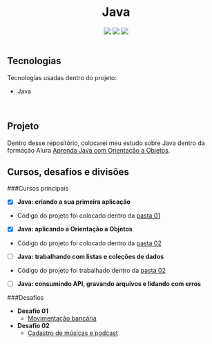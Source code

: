 <h1 align=center> Java</h1>

<!---Esses são exemplos. Veja https://shields.io para outras pessoas ou para personalizar este conjunto de escudos. Você pode querer incluir dependências, status do projeto e informações de licença aqui

https://simpleicons.org ICONS--->

<div align=center>
<img src="https://img.shields.io/github/repo-size/mellralla/Java_Alura?color=ffa6d2&label=general%20size&logo=github&logoColor=ffa6d2&style=for-the-badge"/>
<img src="https://img.shields.io/github/languages/count/mellralla/Java_Alura?&logo=academia&logoColor=ffa6d2&color=ffa6d2&label=LANGUAGES&style=for-the-badge"/>
<img src="https://img.shields.io/github/directory-file-count/mellralla/Java_Alura?&logo=onlyoffice&logoColor=ffa6d2&color=ffa6d2&label=Files&style=for-the-badge"/>
</div>

<br>

## Tecnologias

Tecnologias usadas dentro do projeto:

- Java

<br>

## Projeto

Dentro desse repositório, colocarei meu estudo sobre Java dentro da formação Alura [Aprenda Java com Orientação a Objetos](https://cursos.alura.com.br/formacao-java). 
<br>

## Cursos, desafios e divisões

###Cursos principais

- [x] **Java: criando a sua primeira aplicação**
- Código do projeto foi colocado dentro da [pasta 01](Java_Alura/01_criando_a_sua_primeira_aplicacao)
- [x] **Java: aplicando a Orientação a Objetos**
- Código do projeto foi colocado dentro da [pasta 02](Java_Alura/02_aplicando_orientacao_a_objetos)
- [ ] **Java: trabalhando com listas e coleções de dados**
- Código do projeto foi trabalhado dentro da [pasta 02](Java_Alura/02_aplicando_orientacao_a_objetos)
- [ ] **Java: consumindo API, gravando arquivos e lidando com erros**
  
###Desafios
- **Desafio 01**
  - [Movimentação bancária](Java_Alura\desafio_01_movimentacao_bancaria)
- **Desafio 02**
  - [Cadastro de músicas e podcast](Java_Alura/desafio_02_cadastro_musica_podcast_java)

